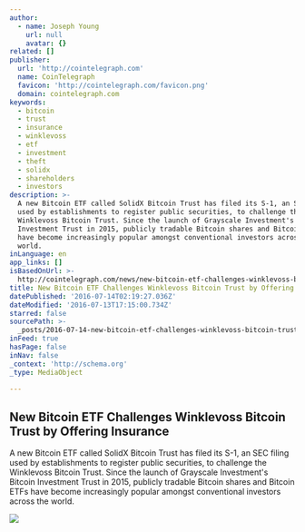 ```yaml
---
author:
  - name: Joseph Young
    url: null
    avatar: {}
related: []
publisher:
  url: 'http://cointelegraph.com'
  name: CoinTelegraph
  favicon: 'http://cointelegraph.com/favicon.png'
  domain: cointelegraph.com
keywords:
  - bitcoin
  - trust
  - insurance
  - winklevoss
  - etf
  - investment
  - theft
  - solidx
  - shareholders
  - investors
description: >-
  A new Bitcoin ETF called SolidX Bitcoin Trust has filed its S-1, an SEC filing
  used by establishments to register public securities, to challenge the
  Winklevoss Bitcoin Trust. Since the launch of Grayscale Investment's Bitcoin
  Investment Trust in 2015, publicly tradable Bitcoin shares and Bitcoin ETFs
  have become increasingly popular amongst conventional investors across the
  world.
inLanguage: en
app_links: []
isBasedOnUrl: >-
  http://cointelegraph.com/news/new-bitcoin-etf-challenges-winklevoss-bitcoin-trust-by-offering-insurance
title: New Bitcoin ETF Challenges Winklevoss Bitcoin Trust by Offering Insurance
datePublished: '2016-07-14T02:19:27.036Z'
dateModified: '2016-07-13T17:15:00.734Z'
starred: false
sourcePath: >-
  _posts/2016-07-14-new-bitcoin-etf-challenges-winklevoss-bitcoin-trust-by-offer.md
inFeed: true
hasPage: false
inNav: false
_context: 'http://schema.org'
_type: MediaObject

---
```

<article style=""><h1>New Bitcoin ETF Challenges Winklevoss Bitcoin Trust by Offering Insurance</h1><p>A new Bitcoin ETF called SolidX Bitcoin Trust has filed its S-1, an SEC filing used by establishments to register public securities, to challenge the Winklevoss Bitcoin Trust. Since the launch of Grayscale Investment's Bitcoin Investment Trust in 2015, publicly tradable Bitcoin shares and Bitcoin ETFs have become increasingly popular amongst conventional investors across the world.</p><img src="https://cointelegraph.com/images/725_aHR0cDovL2NvaW50ZWxlZ3JhcGguY29tL3N0b3JhZ2UvdXBsb2Fkcy92aWV3LzBhMjZiNTBkNzE5NmE3MWU2ZjFkYzVmMzMyOTcyYjU5LmpwZw==.jpg" /></article>